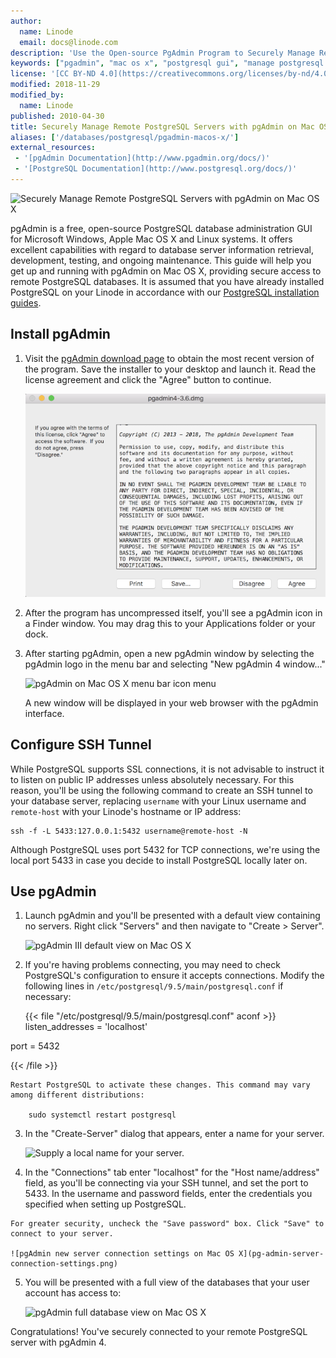 ```yaml
---
author:
  name: Linode
  email: docs@linode.com
description: 'Use the Open-source PgAdmin Program to Securely Manage Remote PostgreSQL Databases from a Mac OS X Workstation.'
keywords: ["pgadmin", "mac os x", "postgresql gui", "manage postgresql databases", "ssh tunnel"]
license: '[CC BY-ND 4.0](https://creativecommons.org/licenses/by-nd/4.0)'
modified: 2018-11-29
modified_by:
  name: Linode
published: 2010-04-30
title: Securely Manage Remote PostgreSQL Servers with pgAdmin on Mac OS X
aliases: ['/databases/postgresql/pgadmin-macos-x/']
external_resources:
 - '[pgAdmin Documentation](http://www.pgadmin.org/docs/)'
 - '[PostgreSQL Documentation](http://www.postgresql.org/docs/)'
---
```


![Securely Manage Remote PostgreSQL Servers with pgAdmin on Mac OS X](Securely_Manage_Remote_PostgreSQL_Servers_with_pgAdmin_on_Mac_OS_X_smg.jpg)

pgAdmin is a free, open-source PostgreSQL database administration GUI for Microsoft Windows, Apple Mac OS X and Linux systems. It offers excellent capabilities with regard to database server information retrieval, development, testing, and ongoing maintenance. This guide will help you get up and running with pgAdmin on Mac OS X, providing secure access to remote PostgreSQL databases. It is assumed that you have already installed PostgreSQL on your Linode in accordance with our [PostgreSQL installation guides](/docs/databases/postgresql/).

## Install pgAdmin

1.  Visit the [pgAdmin download page](https://www.pgadmin.org/download/pgadmin-4-macos/) to obtain the most recent version of the program. Save the installer to your desktop and launch it. Read the license agreement and click the "Agree" button to continue.

    ![pgAdmin on Mac OS X installer license agreement dialog](pg-admin-tos.png)

2.  After the program has uncompressed itself, you'll see a pgAdmin icon in a Finder window. You may drag this to your Applications folder or your dock.

1.  After starting pgAdmin, open a new pgAdmin window by selecting the pgAdmin logo in the menu bar and selecting "New pgAdmin 4 window..."

    ![pgAdmin on Mac OS X menu bar icon menu](pg-admin-open-new-window.png)

    A new window will be displayed in your web browser with the pgAdmin interface.

## Configure SSH Tunnel

While PostgreSQL supports SSL connections, it is not advisable to instruct it to listen on public IP addresses unless absolutely necessary. For this reason, you'll be using the following command to create an SSH tunnel to your database server, replacing `username` with your Linux username and `remote-host` with your Linode's hostname or IP address:

    ssh -f -L 5433:127.0.0.1:5432 username@remote-host -N

Although PostgreSQL uses port 5432 for TCP connections, we're using the local port 5433 in case you decide to install PostgreSQL locally later on.

## Use pgAdmin

1.  Launch pgAdmin and you'll be presented with a default view containing no servers. Right click "Servers" and then navigate to "Create > Server".

    ![pgAdmin III default view on Mac OS X](pg-admin-new-server.png)

2.  If you're having problems connecting, you may need to check PostgreSQL's configuration to ensure it accepts connections. Modify the following lines in `/etc/postgresql/9.5/main/postgresql.conf` if necessary:

    {{< file "/etc/postgresql/9.5/main/postgresql.conf" aconf >}}
listen_addresses = 'localhost'

port = 5432

{{< /file >}}


    Restart PostgreSQL to activate these changes. This command may vary among different distributions:

        sudo systemctl restart postgresql

3.  In the "Create-Server" dialog that appears, enter a name for your server.

    ![Supply a local name for your server.](pg-admin-server-name.png)

4.   In the "Connections" tab enter "localhost" for the "Host name/address" field, as you'll be connecting via your SSH tunnel, and set the port to 5433. In the username and password fields, enter the credentials you specified when setting up PostgreSQL.

    For greater security, uncheck the "Save password" box. Click "Save" to connect to your server.

    ![pgAdmin new server connection settings on Mac OS X](pg-admin-server-connection-settings.png)

5.  You will be presented with a full view of the databases that your user account has access to:

    ![pgAdmin full database view on Mac OS X](pg-admin-database-view.png)

Congratulations! You've securely connected to your remote PostgreSQL server with pgAdmin 4.
